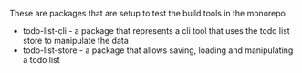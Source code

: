 These are packages that are setup to test the build tools in the monorepo

- todo-list-cli - a package that represents a cli tool that uses the todo list store to manipulate the data
- todo-list-store - a package that allows saving, loading and manipulating a todo list

